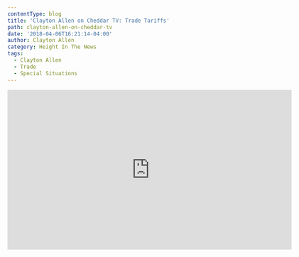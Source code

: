 ```yaml
---
contentType: blog
title: 'Clayton Allen on Cheddar TV: Trade Tariffs'
path: clayton-allen-on-cheddar-tv
date: '2018-04-06T16:21:14-04:00'
author: Clayton Allen
category: Height In The News
tags:
  - Clayton Allen
  - Trade
  - Special Situations
---
```

<iframe width="640" height="360" src="https://www.youtube.com/embed/nA2fVL3ecFA" frameborder="0" allow="autoplay; encrypted-media" allowfullscreen></iframe>
